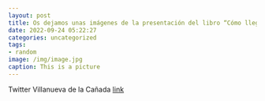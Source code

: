 ```yaml
---
layout: post
title: Os dejamos unas imágenes de la presentación del libro “Cómo llegar a la tercera edad en plena forma y haber disfrutado de la vid...
date: 2022-09-24 05:22:27
categories: uncategorized
tags:
- random
image: /img/image.jpg
caption: This is a picture
---
```

Twitter Villanueva de la Cañada [link](https://twitter.com/AytoVDLCanada/status/1573235389627768833)
